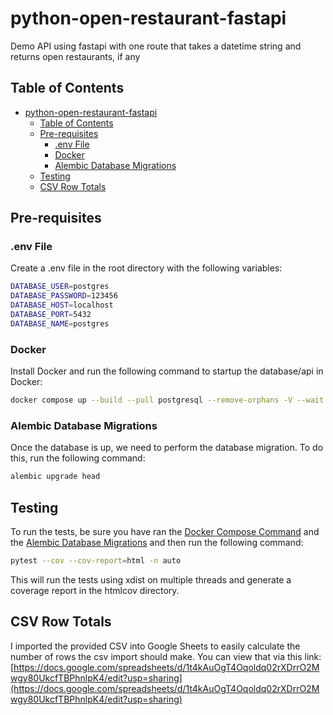 # python-open-restaurant-fastapi

Demo API using fastapi with one route that takes a datetime string and returns open restaurants, if any

## Table of Contents

- [python-open-restaurant-fastapi](#python-open-restaurant-fastapi)
  - [Table of Contents](#table-of-contents)
  - [Pre-requisites](#pre-requisites)
    - [.env File](#env-file)
    - [Docker](#docker)
    - [Alembic Database Migrations](#alembic-database-migrations)
  - [Testing](#testing)
  - [CSV Row Totals](#csv-row-totals)

## Pre-requisites

### .env File

Create a .env file in the root directory with the following variables:

```sh
DATABASE_USER=postgres
DATABASE_PASSWORD=123456
DATABASE_HOST=localhost
DATABASE_PORT=5432
DATABASE_NAME=postgres
```

### Docker

Install Docker and run the following command to startup the database/api in Docker:

```sh
docker compose up --build --pull postgresql --remove-orphans -V --wait
```

### Alembic Database Migrations

Once the database is up, we need to perform the database migration. To do this, run the following command:

```sh
alembic upgrade head
```

## Testing

To run the tests, be sure you have ran the [Docker Compose Command](#docker) and the [Alembic Database Migrations](#alembic-database-migrations) and then run the following command:

```sh
pytest --cov --cov-report=html -n auto
```

This will run the tests using xdist on multiple threads and generate a coverage report in the htmlcov directory.

## CSV Row Totals

I imported the provided CSV into Google Sheets to easily calculate the number of rows the csv import should make. You can view that via this link: [https://docs.google.com/spreadsheets/d/1t4kAuOgT4Oqoldq02rXDrrO2Mwgy80UkcfTBPhnlpK4/edit?usp=sharing](https://docs.google.com/spreadsheets/d/1t4kAuOgT4Oqoldq02rXDrrO2Mwgy80UkcfTBPhnlpK4/edit?usp=sharing)
